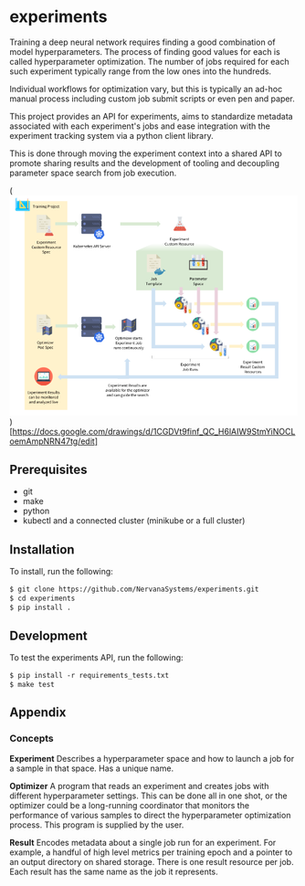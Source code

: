 # experiments

Training a deep neural network requires finding a good combination of model hyperparameters. The process of finding good values for each is called hyperparameter optimization. The number of jobs required for each such experiment typically range from the low ones into the hundreds.

Individual workflows for optimization vary, but this is typically an ad-hoc manual process including custom job submit scripts or even pen and paper.

This project provides an API for experiments, aims to standardize metadata associated with each experiment's jobs and ease integration with the experiment tracking system via a python client library.

This is done through moving the experiment context into a shared API to promote sharing results and the development of tooling and decoupling parameter space search from job execution.

(![overview figure](docs/images/overview.png))[https://docs.google.com/drawings/d/1CGDVt9finf_QC_H6lAIW9StmYiNOCLoemAmpNRN47tg/edit]

## Prerequisites

 - git
 - make
 - python
 - kubectl and a connected cluster (minikube or a full cluster)

## Installation

To install, run the following:
```
$ git clone https://github.com/NervanaSystems/experiments.git
$ cd experiments
$ pip install .
```

## Development

To test the experiments API, run the following:
```
$ pip install -r requirements_tests.txt
$ make test
``` 

## Appendix

### Concepts

**Experiment** Describes a hyperparameter space and how to launch a job for a sample in that space. Has a unique name.

**Optimizer** A program that reads an experiment and creates jobs with different hyperparameter settings. This can be done all in one shot, or the optimizer could be a long-running coordinator that monitors the performance of various samples to direct the hyperparameter optimization process. This program is supplied by the user.

**Result** Encodes metadata about a single job run for an experiment. For example, a handful of high level metrics per training epoch and a pointer to an output directory on shared storage. There is one result resource per job. Each result has the same name as the job it represents.
